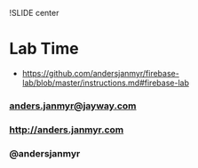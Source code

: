 !SLIDE center
# Lab Time

* https://github.com/andersjanmyr/firebase-lab/blob/master/instructions.md#firebase-lab

### anders.janmyr@jayway.com
### http://anders.janmyr.com
### @andersjanmyr

